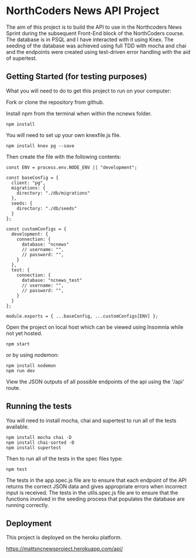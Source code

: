 # NorthCoders News API Project

The aim of this project is to build the API to use in the Northcoders News Sprint during the subsequent Front-End block of the NorthCoders course. The database is in PSQL and I have interacted with it using Knex. The seeding of the database was achieved using full TDD with mocha and chai and the endpoints were created using test-driven error handling with the aid of supertest.

## Getting Started (for testing purposes)

What you will need to do to get this project to run on your computer:

Fork or clone the repository from github.

Install npm from the terminal when within the ncnews folder.

```
npm install
```

You will need to set up your own knexfile.js file.

```
npm install knex pg --save
```

Then create the file with the following contents:

```
const ENV = process.env.NODE_ENV || "development";

const baseConfig = {
  client: "pg",
  migrations: {
    directory: "./db/migrations"
  },
  seeds: {
    directory: "./db/seeds"
  }
};

const customConfigs = {
  development: {
    connection: {
      database: "ncnews"
      // username: "",
      // password: "",
    }
  },
  test: {
    connection: {
      database: "ncnews_test"
      // username: "",
      // password: "",
    }
  }
};

module.exports = { ...baseConfig, ...customConfigs[ENV] };
```

Open the project on local host which can be viewed using Insomnia while not yet hosted.

```
npm start
```

or by using nodemon:

```
npm install nodemon
npm run dev
```

View the JSON outputs of all possible endpoints of the api using the '/api' route.

## Running the tests

You will need to install mocha, chai and supertest to run all of the tests available.

```
npm install mocha chai -D
npm install chai-sorted -D
npm install supertest
```

Then to run all of the tests in the spec files type:

```
npm test
```

The tests in the app.spec.js file are to ensure that each endpoint of the API returns the correct JSON data and gives appropriate errors when incorrect input is received. The tests in the utils.spec.js file are to ensure that the functions involved in the seeding process that populates the database are running correctly.

## Deployment

This project is deployed on the heroku platform.

https://mattsncnewsproject.herokuapp.com/api/
